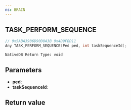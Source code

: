 ```yaml
---
ns: BRAIN
---
```

## TASK_PERFORM_SEQUENCE

```c
// 0x5ABA3986D90D8A3B 0x4D9FBD11
Any TASK_PERFORM_SEQUENCE(Ped ped, int taskSequenceId);
```

```
NativeDB Return Type: void
```

## Parameters
* **ped**: 
* **taskSequenceId**: 

## Return value
